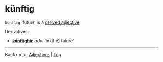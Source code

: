 # künftig

`künftig` ‘future’ is a [derived adjective](../../derivedAdjectives.md).

Derivatives:
- **[künftighin](../../../adverbs/k/kue/kuenftighin.md)** *adv.* ‘in (the) future’

----

Back up to: [Adjectives](../../index.md) | [Top](../../../index.md)
